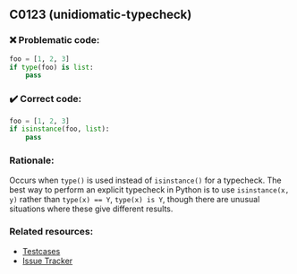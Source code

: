 ## C0123 (unidiomatic-typecheck)

### :x: Problematic code:

```python
foo = [1, 2, 3]
if type(foo) is list:
    pass
```

### :heavy_check_mark: Correct code:

```python
foo = [1, 2, 3]
if isinstance(foo, list):
    pass
```

### Rationale:

Occurs when `type()` is used instead of `isinstance()` for a typecheck.
The best way to perform an explicit typecheck in Python is to use
`isinstance(x, y)` rather than `type(x) == Y`, `type(x) is Y`, though there are
unusual situations where these give different results.

### Related resources:

- [Testcases](https://github.com/PyCQA/pylint/blob/master/tests/functional/u/unidiomatic_typecheck.py)
- [Issue Tracker](https://github.com/PyCQA/pylint/issues?q=is%3Aissue+%22unidiomatic-typecheck%22+OR+%22C0123%22)
